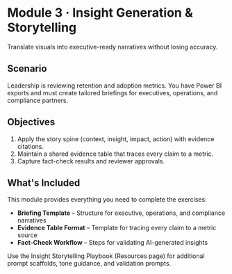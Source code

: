 # Module 3 · Insight Generation & Storytelling

Translate visuals into executive-ready narratives without losing accuracy.

## Scenario

Leadership is reviewing retention and adoption metrics. You have Power BI exports and must create tailored briefings for executives, operations, and compliance partners.

## Objectives

1. Apply the story spine (context, insight, impact, action) with evidence citations.
2. Maintain a shared evidence table that traces every claim to a metric.
3. Capture fact-check results and reviewer approvals.

## What's Included

This module provides everything you need to complete the exercises:

- **Briefing Template** – Structure for executive, operations, and compliance narratives
- **Evidence Table Format** – Template for tracing every claim to a metric source
- **Fact-Check Workflow** – Steps for validating AI-generated insights

Use the Insight Storytelling Playbook (Resources page) for additional prompt scaffolds, tone guidance, and validation prompts.
